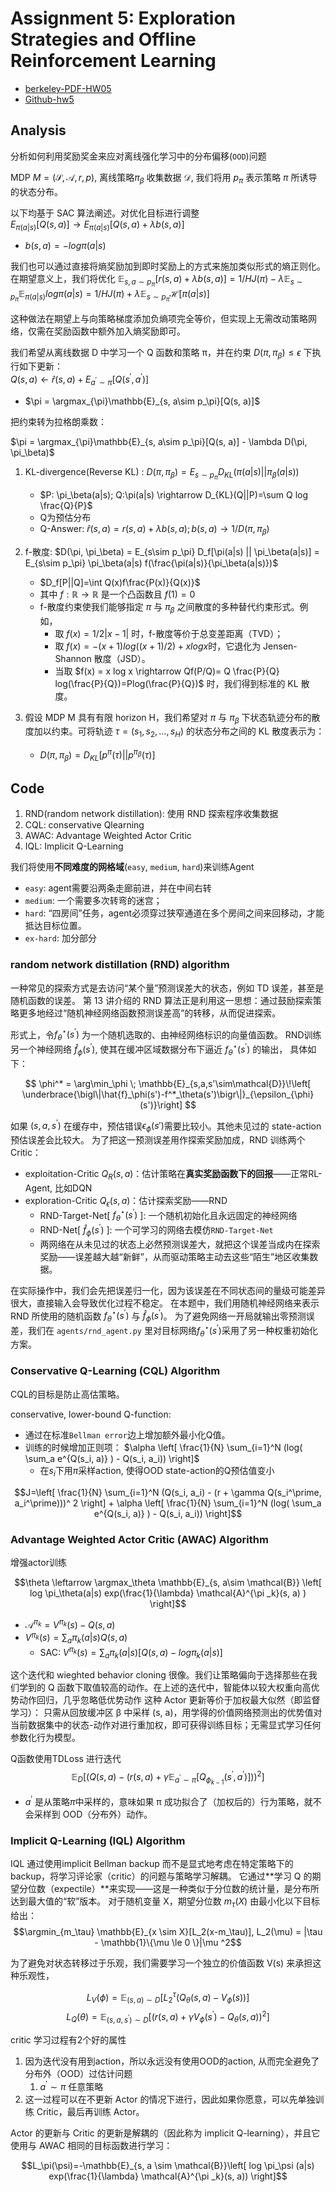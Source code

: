 
# Assignment 5:  Exploration Strategies and Offline Reinforcement Learning

- [berkeley-PDF-HW05](https://rail.eecs.berkeley.edu/deeprlcourse/deeprlcourse/static/homeworks/hw5.pdf)
- [Github-hw5](https://github.com/berkeleydeeprlcourse/homework_fall2023/tree/main/hw5)



## Analysis 

分析如何利用奖励奖金来应对离线强化学习中的分布偏移(`OOD`)问题

MDP $M = (\mathcal{S}, \mathcal{A}, r, p)$, 离线策略$\pi _\beta$ 收集数据 $\mathcal{D}$, 我们将用 $p_\pi$ 表示策略 $\pi$ 所诱导的状态分布。

以下均基于 SAC 算法阐述。对优化目标进行调整  
$E_{\pi(a|s)}[Q(s, a)] \rightarrow E_{\pi(a|s)}[Q(s, a) + \lambda b(s,a)]$
- $b(s,a) = -log \pi(a|s)$

我们也可以通过直接将熵奖励加到即时奖励上的方式来施加类似形式的熵正则化。在期望意义上，我们将优化
$\mathbb{E}_{s,a\sim p_\pi}[r(s, a) + \lambda b(s,a)]=1/H J(\pi) - \lambda \mathbb{E}_{s\sim p_\pi}\mathbb{E}_{\pi(a|s)} log \pi(a|s)=1/H J(\pi) + \lambda \mathbb{E}_{s\sim p_\pi} \mathcal{H}[\pi(a|s)]$

这种做法在期望上与向策略梯度添加负熵项完全等价，但实现上无需改动策略网络，仅需在奖励函数中额外加入熵奖励即可。

我们希望从离线数据 D 中学习一个 Q 函数和策略 π，并在约束 $D(\pi, \pi_\beta) \le \epsilon$ 下执行如下更新：  
$Q(s, a) \leftarrow \hat{r}(s, a) + E_{a^\prime \sim \pi}[Q(s^\prime, a^\prime)]$
- $\pi = \argmax_{\pi}\mathbb{E}_{s, a\sim p_\pi}[Q(s, a)]$

把约束转为拉格朗乘数：

$\pi = \argmax_{\pi}\mathbb{E}_{s, a\sim p_\pi}[Q(s, a)] - \lambda D(\pi, \pi_\beta)$

1. KL-divergence(Reverse KL) : $D(\pi, \pi_\beta) = E_{s\sim p_\pi} D_{KL}(\pi(a|s) || \pi_\beta(a|s))$
     - $P: \pi_\beta(a|s); Q:\pi(a|s) \rightarrow D_{KL}(Q||P)=\sum Q log \frac{Q}{P}$
     - Q为预估分布
     - Q-Answer: $\hat{r}(s, a) = r(s, a) + \lambda b(s, a); b(s, a) \rightarrow 1/D(\pi, \pi_\beta)$

2. f-散度: $D(\pi, \pi_\beta) = E_{s\sim p_\pi} D_f[\pi(a|s) || \pi_\beta(a|s)] = E_{s\sim p_\pi} \pi_\beta(a|s) f(\frac{\pi(a|s)}{\pi_\beta(a|s)})$
     - $D_f[P||Q]=\int Q(x)f\frac{P(x)}{Q(x)}$ 
     - 其中 $f:\mathbb{R} \rightarrow \mathbb{R}$ 是一个凸函数且 $f(1)=0$
     - f-散度约束使我们能够指定 $\pi$ 与 $\pi_\beta$ 之间散度的多种替代约束形式。例如，  
       - 取 $f(x) = 1/2 |x − 1|$ 时，f-散度等价于总变差距离（TVD）；  
       - 取 $f(x) = −(x + 1) log((x + 1)/2) + x log x$时，它退化为 Jensen-Shannon 散度（JSD）。  
       - 当取 $f(x) = x log x \rightarrow Qf(P/Q)= Q \frac{P}{Q} log(\frac{P}{Q})=Plog(\frac{P}{Q})$  时，我们得到标准的 KL 散度。


3. 假设 MDP M 具有有限 horizon H，我们希望对 $\pi$ 与 $\pi_\beta$ 下状态轨迹分布的散度加以约束。可将轨迹 $τ = (s_1, s_2, …, s_H)$ 的状态分布之间的 KL 散度表示为：
   - $D(\pi, \pi_\beta) = D_{KL}[p^\pi(\tau) || p^{\pi_\beta}(\tau)]$


## Code

1. RND(random network distillation): 使用 RND 探索程序收集数据
2. CQL: conservative Qlearning
3. AWAC: Advantage Weighted Actor Critic
4. IQL: Implicit Q-Learning 

我们将使用**不同难度的网格域**(`easy`, `medium`, `hard`)来训练Agent 
- `easy`: agent需要沿两条走廊前进，并在中间右转
- `medium`: 一个需要多次转弯的迷宫；
- `hard`: “四房间”任务，agent必须穿过狭窄通道在多个房间之间来回移动，才能抵达目标位置。
- `ex-hard`: 加分部分


### random network distillation (RND) algorithm 

一种常见的探索方式是去访问“某个量”预测误差大的状态，例如 TD 误差，甚至是随机函数的误差。
第 13 讲介绍的 RND 算法正是利用这一思想：通过鼓励探索策略更多地经过“随机神经网络函数预测误差高”的转移，从而促进探索。

形式上，令$f^\star _\theta(s^\prime)$ 为一个随机选取的、由神经网络标识的向量值函数。
RND训练另一个神经网络 $\hat{f}_\phi(s^\prime)$, 使其在缓冲区域数据分布下逼近 $f^\star _\theta(s^\prime)$ 的输出， 具体如下：


$$
\phi^* = \arg\min_\phi \; \mathbb{E}_{s,a,s'\sim\mathcal{D}}\!\left[  \underbrace{\bigl\|\hat{f}_\phi(s')-f^*_\theta(s')\bigr\|}_{\epsilon_{\phi}(s')}\right]
$$

如果 $(s, a, s^\prime )$ 在缓存中，预估错误$\epsilon_{\phi}(s')$需要比较小。其他未见过的 state-action 预估误差会比较大。
为了把这一预测误差用作探索奖励加成，RND 训练两个 Critic：
- exploitation-Critic $Q_R(s,a)$：估计策略在**真实奖励函数下的回报**——正常RL-Agent, 比如DQN
- exploration-Critic $Q_\epsilon (s,a)$：估计探索奖励——RND
  - RND-Target-Net[ $f^\star _\theta(s^\prime)$ ]: 一个随机初始化且永远固定的神经网络
  - RND-Net[ $\hat{f}_\phi(s^\prime)$ ]: 一个可学习的网络去模仿`RND-Target-Net`
  - 两网络在从未见过的状态上必然预测误差大，就把这个误差当成内在探索奖励——误差越大越“新鲜”，从而驱动策略主动去这些“陌生”地区收集数据。


在实际操作中，我们会先把误差归一化，因为该误差在不同状态间的量级可能差异很大，直接输入会导致优化过程不稳定。
在本题中，我们用随机神经网络来表示 RND 所使用的随机函数 $f^\star _\theta(s^\prime)$ 与  $\hat{f}_\phi(s^\prime)$。
为了避免网络一开局就输出零预测误差，我们在 `agents/rnd_agent.py` 里对目标网络$f^\star _\theta(s^\prime)$采用了另一种权重初始化方案。


### Conservative Q-Learning (CQL) Algorithm

CQL的目标是防止高估策略。

conservative, lower-bound Q-function: 
- 通过在标准`Bellman error`边上增加额外最小化Q值。
- 训练的时候增加正则项： $\alpha \left[ \frac{1}{N} \sum_{i=1}^N (log( \sum_a e^{Q(s_i, a)} ) - Q(s_i, a_i)) \right]$
  - 在$s_i$下用$\pi$采样action, 使得OOD state-action的Q预估值变小

$$J=\left[ \frac{1}{N} \sum_{i=1}^N (Q(s_i, a_i) - (r + \gamma Q(s_i^\prime, a_i^\prime)))^ 2 \right] + \alpha \left[ \frac{1}{N} \sum_{i=1}^N (log( \sum_a e^{Q(s_i, a)} ) - Q(s_i, a_i)) \right]$$


###  Advantage Weighted Actor Critic (AWAC) Algorithm 

增强actor训练

$$\theta \leftarrow \argmax_\theta \mathbb{E}_{s, a\sim \mathcal{B}} \left[  log \pi_\theta(a|s) exp(\frac{1}{\lambda} \mathcal{A}^{\pi _k}(s, a) ) \right]$$
- $\mathcal{A}^{\pi _k} = V^{\pi _k}(s) - Q(s, a)$
- $V^{\pi _k}(s) = \sum_a \pi _k (a|s) Q(s, a)$
  - SAC: $V^{\pi _k}(s) = \sum_a \pi _k(a|s) \left[ Q(s, a) -  log\pi _k(a|s) \right]$

这个迭代和 wieghted behavior cloning 很像。我们让策略偏向于选择那些在我们学到的 Q 函数下取值较高的动作。在上述的迭代中，智能体以较大权重向高优势动作回归，几乎忽略低优势动作
这种 Actor 更新等价于加权最大似然（即监督学习）：
只需从回放缓冲区 β 中采样 (s, a)，用学得的价值网络预测出的优势值对当前数据集中的状态-动作对进行重加权，即可获得训练目标；无需显式学习任何参数化行为模型。

Q函数使用TDLoss 进行迭代
$$\mathbb{E}_D[ (Q(s, a) - (r(s, a) + \gamma \mathbb{E}_{a^\prime \sim \pi}[ Q_{\phi_{k-1}}(s^\prime, a^\prime) ] ) ) ^ 2]$$

- $a^\prime$ 是从策略$\pi$中采样的，意味如果 π 成功拟合了（加权后的）行为策略，就不会采样到 OOD（分布外）动作。


### Implicit Q-Learning (IQL) Algorithm

IQL 通过使用implicit Bellman backup 而不是显式地考虑在特定策略下的backup，将学习评论家（critic）的问题与策略学习解耦。
它通过**学习 Q 的期望分位数（expectile）**来实现——这是一种类似于分位数的统计量，是分布所达到最大值的“软”版本。
对于随机变量 X，期望分位数 $m_\tau(X)$ 由最小化以下目标给出：
$$\argmin_{m_\tau} \mathbb{E}_{x \sim X}[L_2(x-m_\tau)], L_2(\mu) = |\tau - \mathbb{1}\{\mu \le 0 \}|\mu ^2$$


为了避免对状态转移过于乐观，我们需要学习一个独立的价值函数 V(s) 来承担这种乐观性，

$$L_V(\phi) = \mathbb{E}_{(s, a) \sim D}[ L_2^\tau (Q_\theta (s, a) - V_\phi (s)) ]$$
$$L_Q(\theta) = \mathbb{E}_{(s, a, s^\prime) \sim D}[(r(s, a) + \gamma V_\phi(s^\prime) - Q_\theta (s, a))^2  ]$$

critic 学习过程有2个好的属性
1. 因为迭代没有用到action，所以永远没有使用OOD的action, 从而完全避免了分布外（OOD）过估计问题
   1. $a^\prime \sim \pi$ 任意策略
2. 这一过程可以在不更新 Actor 的情况下进行，因此如果你愿意，可以先单独训练 Critic，最后再训练 Actor。

Actor 的更新与 Critic 的更新是解耦的（因此称为 implicit Q-learning），并且它使用与 AWAC 相同的目标函数进行学习：

$$L_\pi(\psi)=-\mathbb{E}_{s, a \sim \mathcal{B}}\left[ log \pi_\psi (a|s) exp(\frac{1}{\lambda} \mathcal{A}^{\pi _k}(s, a)) \right]$$

